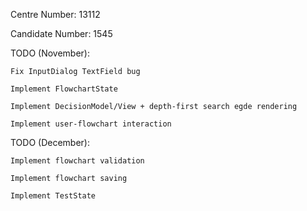 Centre Number: 13112

Candidate Number: 1545

TODO (November):

	Fix InputDialog TextField bug

	Implement FlowchartState

	Implement DecisionModel/View + depth-first search egde rendering

	Implement user-flowchart interaction

TODO (December):

	Implement flowchart validation

	Implement flowchart saving

	Implement TestState
